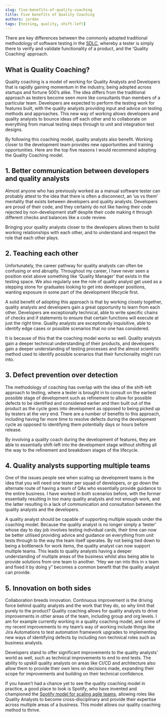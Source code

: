 ```yaml
---
slug: five-benefits-of-quality-coaching
title: Five benefits of Quality Coaching
authors: jordan
tags: [testing, quality, shift-left]
---
```


There are key differences between the commonly adopted traditional methodology of software testing in the [SDLC](https://en.wikipedia.org/wiki/Systems_development_life_cycle), whereby a tester is simply there to verify and validate functionality of a product, and the ‘Quality Coaching’ approach.

<!-- truncate -->

What is Quality Coaching?
-------------------------

Quality coaching is a model of working for Quality Analysts and Developers that is rapidly gaining momentum in the industry, being adopted across startups and fortune 500’s alike. The idea differs from the traditional approach as testers become seen more like consultants than members of a particular team. Developers are expected to perform the testing work for features built, with the quality analysts providing input and advice on testing methods and approaches. This new way of working allows developers and quality analysts to bounce ideas off each other and to collaborate on everything from manual testing steps through to unit and integration test designs.

By following this coaching model, quality analysts also benefit. Working closer to the development team provides new opportunities and training opportunities. Here are the top five reasons I would recommend adopting the Quality Coaching model.

1\. Better communication between developers and quality analysts
----------------------------------------------------------------

Almost anyone who has previously worked as a manual software tester can probably attest to the idea that there is often a disconnect, an ‘us vs them’ mentality that exists between developers and quality analysts. Developers are proud of their code, and they certainly do not like having their code rejected by non-development staff despite their code making it through different checks and balances like a code review.

Bringing your quality analysts closer to the developers allows them to build working relationships with each other, and to understand and respect the role that each other plays.

2\. Teaching each other
-----------------------

Unfortunately, the career pathway for quality analysts can often be confusing or end abruptly. Throughout my career, I have never seen a position exist above something like ‘Quality Manager’ that exists in the testing space. We also regularly see the role of quality analyst get used as a stepping stone for graduates looking to get into developer positions, wanting exposure in some part of the development lifecycle first.

A solid benefit of adopting this approach is that by working closely together, quality analysts and developers gain a great opportunity to learn from each other. Developers are exceptionally technical, able to write specific chains of checks and if statements to ensure that certain functions will execute at just the right time. Quality analysts are exceptionally inquisitive, able to identify edge cases or possible scenarios that no one has considered.

It is because of this that the coaching model works so well. Quality analysts gain a deeper technical understanding of their products, and developers gain a deeper understanding of testing processes and the almost scientific method used to identify possible scenarios that their functionality might run into.

3\. Defect prevention over detection
------------------------------------

The methodology of coaching has overlap with the idea of the shift-left approach to testing, where a tester is brought in to consult on the earliest possible stage of development such as refinement to allow for possible defects to be identified and considered earlier and then built out of the product as the cycle goes into development as opposed to being picked up by testers at the very end. There are a number of benefits to this approach, including having far more time to resolve defects during the development cycle as opposed to identifying them potentially days or hours before release.

By involving a quality coach during the development of features, they are able to essentially shift-left into the development stage without shifting all the way to the refinement and breakdown stages of the lifecycle.

4\. Quality analysts supporting multiple teams
----------------------------------------------

One of the issues people see when scaling up development teams is the idea that you will need one tester per squad of developers, or go down the alternate route of having a team of QAs who essentially provide guidance to the entire business. I have worked in both scenarios before, with the former essentially resulting in too many quality analysts and not enough work, and the latter resulting in a lack of communication and consultation between the quality analysts and the developers.

A quality analyst should be capable of supporting multiple squads under the coaching model. Because the quality analyst is no longer simply a ‘tester’ whose day to day job involves testing individual cards, their time can now be better utilised providing advice and guidance on everything from unit tests through to the way the team itself operates. By not being tied down to being a bottleneck for work items, the quality analyst can now support multiple teams. This leads to quality analysts having a deeper understanding of multiple areas of the business whilst also being able to provide solutions from one team to another. “Hey we ran into this in x team and fixed it by doing y” becomes a common benefit that the quality analyst can provide.

5\. Innovation on both sides
----------------------------

Collaboration breeds innovation. Continuous improvement is the driving force behind quality analysts and the work that they do, so why limit that purely to the product? Quality coaching allows for quality analysts to drive improvements in other areas of the team, including group and org levels. I am for example currently working in a quality coaching model, and some of my recent improvements to my team’s way of working include things like Jira Automations to test automation framework upgrades to implementing new ways of identifying defects by including non-technical roles such as business analysts.

Developers stand to offer significant improvements to the quality analysts’ world as well, such as technical improvements to end to end tests. The ability to upskill quality analysts on areas like CI/CD and architecture also allow them to provide their own lens on decisions made, expanding their scope for improvements and building on their technical confidence.

If you haven’t had a chance yet to see the quality coaching model in practice, a good place to look is Spotify, who have invented and championed the [Spotify model for scaling agile teams](https://www.atlassian.com/agile/agile-at-scale/spotify), allowing roles like Quality Analysts to become cross-disciplinary and provide their expertise across multiple areas of a business. This model allows our quality coaching method to thrive.

